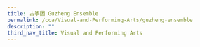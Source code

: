 ```yaml
---
title: 古筝团 Guzheng Ensemble
permalink: /cca/Visual-and-Performing-Arts/guzheng-ensemble
description: ""
third_nav_title: Visual and Performing Arts
---
```

